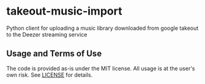 # takeout-music-import
Python client for uploading a music library downloaded from google takeout to the Deezer streaming service

## Usage and Terms of Use

The code is provided as-is under the MIT license. All usage is at the user's own risk. See [LICENSE](LICENSE) for details.
